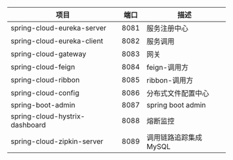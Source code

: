 | 项目    | 端口   | 描述    |
| ------ | ------ | ------ |
| spring-cloud-eureka-server | 8081 | 服务注册中心 |
| spring-cloud-eureka-client | 8082 | 服务调用 |
| spring-cloud-gateway | 8083 | 网关 |
| spring-cloud-feign | 8084 | feign-调用方|
| spring-cloud-ribbon | 8085 | ribbon-调用方 |
| spring-cloud-config | 8086 | 分布式文件配置中心 |
| spring-boot-admin | 8087 | spring boot admin |
| spring-cloud-hystrix-dashboard | 8088 | 熔断监控 |
| spring-cloud-zipkin-server | 8089 | 调用链路追踪集成MySQL |
